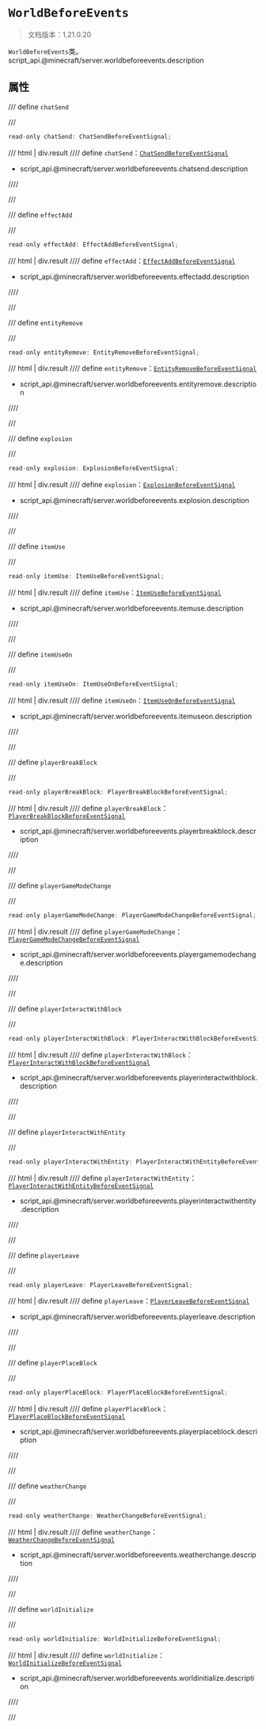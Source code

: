 # `WorldBeforeEvents`

> 文档版本：1.21.0.20

`WorldBeforeEvents`类。script_api.@minecraft/server.worldbeforeevents.description

## 属性

/// define
`chatSend`


///

```js
read-only chatSend: ChatSendBeforeEventSignal;
```

/// html | div.result
//// define
`chatSend`：[`ChatSendBeforeEventSignal`](./chatsendbeforeeventsignal.md)

- script_api.@minecraft/server.worldbeforeevents.chatsend.description


////

///


/// define
`effectAdd`


///

```js
read-only effectAdd: EffectAddBeforeEventSignal;
```

/// html | div.result
//// define
`effectAdd`：[`EffectAddBeforeEventSignal`](./effectaddbeforeeventsignal.md)

- script_api.@minecraft/server.worldbeforeevents.effectadd.description


////

///


/// define
`entityRemove`


///

```js
read-only entityRemove: EntityRemoveBeforeEventSignal;
```

/// html | div.result
//// define
`entityRemove`：[`EntityRemoveBeforeEventSignal`](./entityremovebeforeeventsignal.md)

- script_api.@minecraft/server.worldbeforeevents.entityremove.description


////

///


/// define
`explosion`


///

```js
read-only explosion: ExplosionBeforeEventSignal;
```

/// html | div.result
//// define
`explosion`：[`ExplosionBeforeEventSignal`](./explosionbeforeeventsignal.md)

- script_api.@minecraft/server.worldbeforeevents.explosion.description


////

///


/// define
`itemUse`


///

```js
read-only itemUse: ItemUseBeforeEventSignal;
```

/// html | div.result
//// define
`itemUse`：[`ItemUseBeforeEventSignal`](./itemusebeforeeventsignal.md)

- script_api.@minecraft/server.worldbeforeevents.itemuse.description


////

///


/// define
`itemUseOn`


///

```js
read-only itemUseOn: ItemUseOnBeforeEventSignal;
```

/// html | div.result
//// define
`itemUseOn`：[`ItemUseOnBeforeEventSignal`](./itemuseonbeforeeventsignal.md)

- script_api.@minecraft/server.worldbeforeevents.itemuseon.description


////

///


/// define
`playerBreakBlock`


///

```js
read-only playerBreakBlock: PlayerBreakBlockBeforeEventSignal;
```

/// html | div.result
//// define
`playerBreakBlock`：[`PlayerBreakBlockBeforeEventSignal`](./playerbreakblockbeforeeventsignal.md)

- script_api.@minecraft/server.worldbeforeevents.playerbreakblock.description


////

///


/// define
`playerGameModeChange`


///

```js
read-only playerGameModeChange: PlayerGameModeChangeBeforeEventSignal;
```

/// html | div.result
//// define
`playerGameModeChange`：[`PlayerGameModeChangeBeforeEventSignal`](./playergamemodechangebeforeeventsignal.md)

- script_api.@minecraft/server.worldbeforeevents.playergamemodechange.description


////

///


/// define
`playerInteractWithBlock`


///

```js
read-only playerInteractWithBlock: PlayerInteractWithBlockBeforeEventSignal;
```

/// html | div.result
//// define
`playerInteractWithBlock`：[`PlayerInteractWithBlockBeforeEventSignal`](./playerinteractwithblockbeforeeventsignal.md)

- script_api.@minecraft/server.worldbeforeevents.playerinteractwithblock.description


////

///


/// define
`playerInteractWithEntity`


///

```js
read-only playerInteractWithEntity: PlayerInteractWithEntityBeforeEventSignal;
```

/// html | div.result
//// define
`playerInteractWithEntity`：[`PlayerInteractWithEntityBeforeEventSignal`](./playerinteractwithentitybeforeeventsignal.md)

- script_api.@minecraft/server.worldbeforeevents.playerinteractwithentity.description


////

///


/// define
`playerLeave`


///

```js
read-only playerLeave: PlayerLeaveBeforeEventSignal;
```

/// html | div.result
//// define
`playerLeave`：[`PlayerLeaveBeforeEventSignal`](./playerleavebeforeeventsignal.md)

- script_api.@minecraft/server.worldbeforeevents.playerleave.description


////

///


/// define
`playerPlaceBlock`


///

```js
read-only playerPlaceBlock: PlayerPlaceBlockBeforeEventSignal;
```

/// html | div.result
//// define
`playerPlaceBlock`：[`PlayerPlaceBlockBeforeEventSignal`](./playerplaceblockbeforeeventsignal.md)

- script_api.@minecraft/server.worldbeforeevents.playerplaceblock.description


////

///


/// define
`weatherChange`


///

```js
read-only weatherChange: WeatherChangeBeforeEventSignal;
```

/// html | div.result
//// define
`weatherChange`：[`WeatherChangeBeforeEventSignal`](./weatherchangebeforeeventsignal.md)

- script_api.@minecraft/server.worldbeforeevents.weatherchange.description


////

///


/// define
`worldInitialize`


///

```js
read-only worldInitialize: WorldInitializeBeforeEventSignal;
```

/// html | div.result
//// define
`worldInitialize`：[`WorldInitializeBeforeEventSignal`](./worldinitializebeforeeventsignal.md)

- script_api.@minecraft/server.worldbeforeevents.worldinitialize.description


////

///

